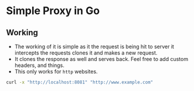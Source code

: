 # Simple Proxy in Go

## Working

- The working of it is simple as it the request is being hit to server it intercepts the requests clones it and makes a new request.
- It clones the response as well and serves back. Feel free to add custom headers, and things.
- This only works for `http` websites.

```bash
curl -x "http://localhost:8081" "http://www.example.com"
```
